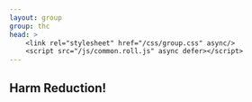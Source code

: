```yaml
---
layout: group
group: thc
head: >
    <link rel="stylesheet" href="/css/group.css" async/>
    <script src="/js/common.roll.js" async defer></script>
---
```


## Harm Reduction!
